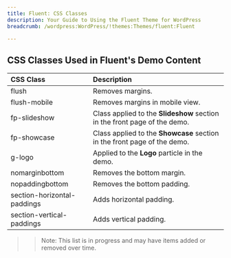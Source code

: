 ```yaml
---
title: Fluent: CSS Classes
description: Your Guide to Using the Fluent Theme for WordPress
breadcrumb: /wordpress:WordPress/!themes:Themes/fluent:Fluent

---
```


## CSS Classes Used in Fluent's Demo Content

| CSS Class                   | Description                                                                                                             |
| :-----                      | :-----                                                                                                                  |
| flush                       | Removes margins.                                                                                           |
| flush-mobile                | Removes margins in mobile view.                                                                          |
| fp-slideshow                | Class applied to the **Slideshow** section in the front page of the demo.                                               |
| fp-showcase                 | Class applied to the **Showcase** section in the front page of the demo.                                                 |                                                                                                  
| g-logo                      | Applied to the **Logo** particle in the demo.                                                                           |
| nomarginbottom              | Removes the bottom margin.                                                                                              |
| nopaddingbottom             | Removes the bottom padding.                                                                                             |
| section-horizontal-paddings | Adds horizontal padding.                                                                                                |
| section-vertical-paddings   | Adds vertical padding.                                                                                                  |

>> Note: This list is in progress and may have items added or removed over time.
